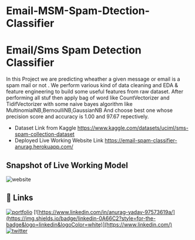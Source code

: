 # Email-MSM-Spam-Dtection-Classifier



# Email/Sms Spam Detection Classifier
In this Project we are predicting wheather a given message or email is a spam mail or not .
We perform various kind of data cleaning and EDA & feature engineering to build some useful features from raw dataset.
After performing all stuf then apply bag of word like CountVectorizer and TidifVectorizer with some naive bayes algorithm like MultinomialNB,BernoulliNB,GaussianNB
And choose best one whose precision score and accuracy is 1.00 and 97.67 repectively.


- Dataset Link from Kaggle  https://www.kaggle.com/datasets/uciml/sms-spam-collection-dataset
- Deployed Live Working Website Link  https://email-spam-classifier-anurag.herokuapp.com/


## Snapshot of Live Working Model
![website](https://user-images.githubusercontent.com/90321099/176513914-47ed43dc-7bc3-40bc-b84c-7a2fc8e82fef.png)



## 🔗 Links
[![portfolio](https://img.shields.io/badge/my_portfolio-000?style=for-the-badge&logo=ko-fi&logoColor=white)](https://katherinempeterson.com/)
[![https://www.linkedin.com/in/anurag-yadav-97573619a/](https://img.shields.io/badge/linkedin-0A66C2?style=for-the-badge&logo=linkedin&logoColor=white)](https://www.linkedin.com/)
[![twitter](https://img.shields.io/badge/twitter-1DA1F2?style=for-the-badge&logo=twitter&logoColor=white)](https://twitter.com/)

